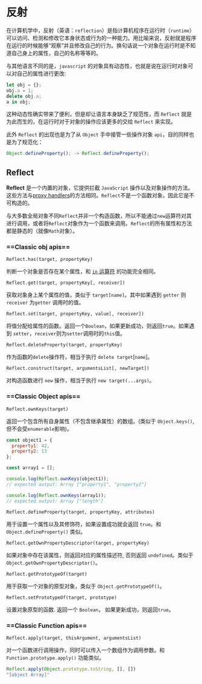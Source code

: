 # 反射

在计算机学中，反射（英语：`reflection`）是指计算机程序在运行时（`runtime`）可以访问、检测和修改它本身状态或行为的一种能力。用比喻来说，反射就是程序在运行的时候能够“观察”并且修改自己的行为。换句话说一个对象在运行时是不知道自己身上的属性，自己的名称等等的。

与其他语言不同的是，`javascript` 的对象具有动态性，也就是说在运行时对象可以对自己的属性进行更改:

```js
let obj = {};
obj.a = 1;
delete obj.a;
a in obj;
```

这种动态性确实带来了便利，但是却让语言本身缺乏了规范性，而 `Reflect` 就是为此而生的，在运行时对于对象的操作应该更多的交给 `Reflect` 来实现。

此外 `Reflect` 的出现也是为了从 `Object` 手中接管一些操作对象 `api`，目的同样也是为了规范化：

```js
Object.defineProperty(); -> Reflect.defineProperty();
```

## Reflect

**Reflect** 是一个内置的对象，它提供拦截 `JavaScript` 操作以及对象操作的方法。这些方法与[proxy handlers](https://wiki.developer.mozilla.org/en-US/docs/Web/JavaScript/Reference/Global_Objects/Proxy/handler)的方法相同。`Reflect`不是一个函数对象，因此它是不可构造的。

与大多数全局对象不同`Reflect`并非一个构造函数，所以不能通过`new`运算符对其进行调用，或者将`Reflect`对象作为一个函数来调用。`Reflect`的所有属性和方法都是静态的（就像`Math`对象）。

### ==Classic obj apis==

`Reflect.has(target, propertyKey)`

判断一个对象是否存在某个属性，和 [`in` 运算符](https://developer.mozilla.org/zh-CN/docs/Web/JavaScript/Reference/Operators/in) 的功能完全相同。

`Reflect.get(target, propertyKey[, receiver])`

获取对象身上某个属性的值，类似于 `target[name]`。其中如果遇到 `getter` 则 `receiver` 为`getter` 调用时的值。

`Reflect.set(target, propertyKey, value[, receiver])`

将值分配给属性的函数。返回一个`Boolean`，如果更新成功，则返回`true`。如果遇到 `setter`，`receiver`则为`setter`调用时的`this`值。

`Reflect.deleteProperty(target, propertyKey)`

作为函数的`delete`操作符，相当于执行 `delete target`[`name`]。

`Reflect.construct(target, argumentsList[, newTarget])`

对构造函数进行 `new` 操作，相当于执行 `new target(...args)`。

### ==Classic Object apis==

`Reflect.ownKeys(target)`

返回一个包含所有自身属性（不包含继承属性）的数组。(类似于 `Object.keys()`, 但不会受`enumerable`影响)。

```js
const object1 = {
  property1: 42,
  property2: 13
};

const array1 = [];

console.log(Reflect.ownKeys(object1));
// expected output: Array ["property1", "property2"]

console.log(Reflect.ownKeys(array1));
// expected output: Array ["length"]
```

`Reflect.defineProperty(target, propertyKey, attributes)`

用于设置一个属性以及其修饰符，如果设置成功就会返回 ``true``。和 ``Object.defineProperty()`` 类似。

`Reflect.getOwnPropertyDescriptor(target, propertyKey)`

如果对象中存在该属性，则返回对应的属性描述符, 否则返回 `undefined`。类似于 `Object.getOwnPropertyDescriptor()`。

`Reflect.getPrototypeOf(target)`

用于获取一个对象的原型对象，类似于 `Object.getPrototypeOf()`。

`Reflect.setPrototypeOf(target, prototype)`

设置对象原型的函数. 返回一个 `Boolean`， 如果更新成功，则返回`true`。

### ==Classic Function apis==

`Reflect.apply(target, thisArgument, argumentsList)`

对一个函数进行调用操作，同时可以传入一个数组作为调用参数。和 `Function.prototype.apply()` 功能类似。

```js
Reflect.apply(Object.prototype.toString, [], [])
"[object Array]"
```


